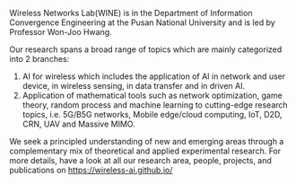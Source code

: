 Wireless Networks Lab(WINE) is in the Department of Information Convergence Engineering at the Pusan National University and is led by Professor Won-Joo Hwang.

Our research spans a broad range of topics which are mainly categorized into 2 branches:
1. AI for wireless which includes the application of AI in network and user device, in wireless sensing, in data transfer and in driven AI.
2. Application of mathematical tools such as network optimization, game theory, random process and machine learning to cutting-edge research topics, i.e. 5G/B5G networks, Mobile edge/cloud computing, IoT, D2D, CRN, UAV and Massive MIMO.

We seek a principled understanding of new and emerging areas through a complementary mix of theoretical and applied experimental research.
For more details, have a look at all our research area, people, projects, and publications on https://wireless-ai.github.io/